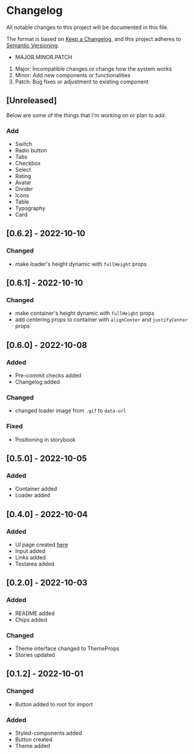 # Changelog

All notable changes to this project will be documented in this file.

The format is based on [Keep a Changelog](https://keepachangelog.com/en/1.0.0/),
and this project adheres to [Semantic Versioning](https://semver.org/spec/v2.0.0.html).

- MAJOR.MINOR.PATCH

1. Major: Incompatible changes or change how the system works
2. Minor: Add new components or functionalities
3. Patch: Bug fixes or adjustment to existing component

## [Unreleased]

Below are some of the things that I'm working on or plan to add.

### Add

- Switch
- Radio button
- Tabs
- Checkbox
- Select
- Rating
- Avatar
- Divider
- Icons
- Table
- Typography
- Card

## [0.6.2] - 2022-10-10

### Changed

- make loader's height dynamic with `fullHeight` props

## [0.6.1] - 2022-10-10

### Changed

- make container's height dynamic with `fullHeight` props
- add centering props to container with `alignCenter` and `justifyCenter` props

## [0.6.0] - 2022-10-08

### Added

- Pre-commit checks added
- Changelog added

### Changed

- changed loader image from `.gif` to `data-url`

### Fixed

- Positioning in storybook

## [0.5.0] - 2022-10-05

### Added

- Container added
- Loader added

## [0.4.0] - 2022-10-04

### Added

- UI page created [here](https://bookmarker-one.vercel.app/)
- Input added
- Links added
- Textarea added

## [0.2.0] - 2022-10-03

### Added

- README added
- Chips added

### Changed

- Theme interface changed to ThemeProps
- Stories updated

## [0.1.2] - 2022-10-01

### Changed

- Button added to root for import

### Added

- Styled-components added
- Button created
- Theme added
